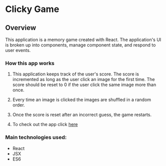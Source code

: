 # Clicky Game

## Overview

This application is a memory game created with React. The application's UI is broken up into components, manage component state, and respond to user events.

### How this app works

1. This application keeps track of the user's score. The score is incremented as long as the user click an image for the first time. The score should be reset to 0 if the user click the same image more than once.

2. Every time an image is clicked the images are shuffled in a random order.

3. Once the score is reset after an incorrect guess, the game restarts.

4. To check out the app click [here](https://react-clicky-game2018.herokuapp.com/)


### Main technologies used:

- React
- JSX
- ES6
